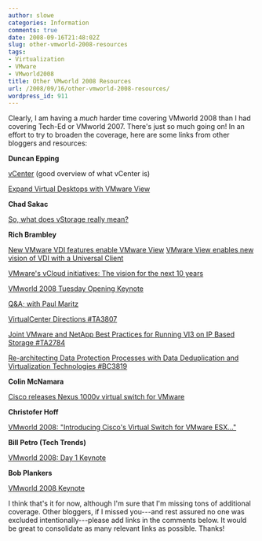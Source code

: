 ```yaml
---
author: slowe
categories: Information
comments: true
date: 2008-09-16T21:48:02Z
slug: other-vmworld-2008-resources
tags:
- Virtualization
- VMware
- VMworld2008
title: Other VMworld 2008 Resources
url: /2008/09/16/other-vmworld-2008-resources/
wordpress_id: 911
---
```


Clearly, I am having a _much_ harder time covering VMworld 2008 than I had covering Tech-Ed or VMworld 2007. There's just so much going on! In an effort to try to broaden the coverage, here are some links from other bloggers and resources:

**Duncan Epping**

[vCenter](http://www.yellow-bricks.com/2008/09/15/vcenter/) (good overview of what vCenter is)  

[Expand Virtual Desktops with VMware View](http://www.yellow-bricks.com/2008/09/16/expand-virtual-desktops-with-vmware-view/)

**Chad Sakac**

[So, what does vStorage really mean?](http://virtualgeek.typepad.com/virtual_geek/2008/09/so-what-does-vs.html)

**Rich Brambley**

[New VMware VDI features enable VMware View](http://vmetc.com/2008/09/16/new-vmware-vdi-features-enable-vmware-view/)
[VMware View enables new vision of VDI with a Universal Client](http://vmetc.com/2008/09/16/vmware-view-enables-new-vision-of-vdi-with-a-universal-client/)  

[VMware's vCloud initiatives: The vision for the next 10 years](http://vmetc.com/2008/09/16/vmwares-vcloud-iniatives-the-vision-for-the-next-10-years/)  

[VMworld 2008 Tuesday Opening Keynote](http://vmetc.com/2008/09/16/vmworld-2008-tuesday-opening-keynote/)  

[Q&A; with Paul Maritz](http://vmetc.com/2008/09/16/qa-with-paul-maritz/)  

[VirtualCenter Directions #TA3807](http://vmetc.com/2008/09/16/virtualcenter-directions-ta3807/)  

[Joint VMware and NetApp Best Practices for Running VI3 on IP Based Storage #TA2784](http://vmetc.com/2008/09/16/joint-vmware-and-netapp-best-practices-for-running-vi3-on-ip-based-storage-ta2784/)  

[Re-architecting Data Protection Processes with Data Deduplication and Virtualization Technologies #BC3819](http://vmetc.com/2008/09/16/re-architecting-data-protection-processes-with-data-deduplication-and-virtualization-technologies-bc3819/)

**Colin McNamara**

[Cisco releases Nexus 1000v virtual switch for VMware](http://www.colinmcnamara.com/2008/09/16/cisco-releases-nexus-1000v-virtual-switch-for-vmware)

**Christofer Hoff**

[VMworld 2008: "Introducing Cisco's Virtual Switch for VMware ESX..."](http://rationalsecurity.typepad.com/blog/2008/09/vmworld-2008-introducing-ciscos-virtual-switch-for-vmware-esx.html)

**Bill Petro (Tech Trends)**

[VMworld 2008: Day 1 Keynote](http://techtrends.billpetro.com/2008/09/16/vmworld-2008-day-1-keynote/)

**Bob Plankers**

[VMworld 2008 Keynote](http://lonesysadmin.net/2008/09/16/vmworld-2008-keynote/)

I think that's it for now, although I'm sure that I'm missing tons of additional coverage. Other bloggers, if I missed you---and rest assured no one was excluded intentionally---please add links in the comments below. It would be great to consolidate as many relevant links as possible. Thanks!
